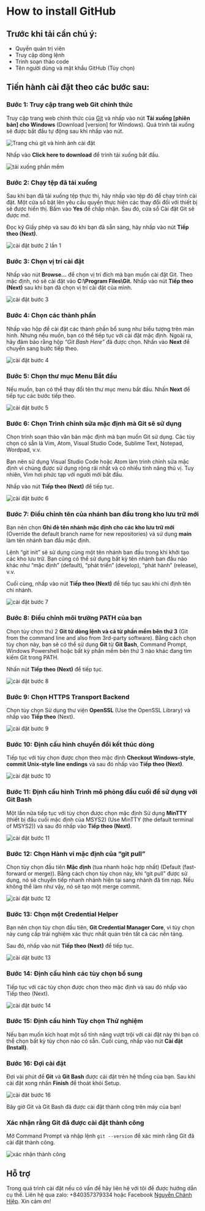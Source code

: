 # How to install GitHub

## Trước khi tải cần chú ý:
- Quyền quản trị viên
- Truy cập dòng lệnh
- Trình soạn thảo code
- Tên người dùng và mật khẩu GitHub (Tùy chọn)

## Tiến hành cài đặt theo các bước sau:
### Bước 1: Truy cập trang web Git chính thức
Truy cập trang web chính thức của [Git](https://git-scm.com/) và nhấp vào nút **Tải xuống [phiên bản] cho Windows** (Download [version] for Windows). Quá trình tải xuống sẽ được bắt đầu tự động sau khi nhấp vào nút.

![Trang chủ git và hình ảnh cài đặt](/assets/img/Trang-chu-git.png)

Nhấp vào **Click here to download** để trình tải xuống bắt đầu.

![tải xuống phần mềm](/assets/img/Tai-xuong.png)

### Bước 2: Chạy tệp đã tải xuống
Sau khi bạn đã tải xuống tệp thực thi, hãy nhấp vào tệp đó để chạy trình cài đặt. Một cửa sổ bật lên yêu cầu quyền thực hiện các thay đổi đối với thiết bị sẽ được hiển thị. Bấm vào **Yes** để chấp nhận. Sau đó, cửa sổ Cài đặt Git sẽ được mở.

Đọc kỹ Giấy phép và sau đó khi bạn đã sẵn sàng, hãy nhấp vào nút **Tiếp theo (Next)**.

![cài đặt bước 2 lần 1](/assets/img/Cai-dat-b2.png)

### Bước 3: Chọn vị trí cài đặt
Nhấp vào nút **Browse…**  để chọn vị trí đích mà bạn muốn cài đặt Git. Theo mặc định, nó sẽ cài đặt vào **C:\Program Files\Git.** Nhấp vào nút **Tiếp theo (Next)** sau khi bạn đã chọn vị trí cài đặt của mình.

![cài đặt bước 3](/assets/img/cai-dat-b3.png)

### Bước 4: Chọn các thành phần
Nhấp vào hộp để cài đặt các thành phần bổ sung như biểu tượng trên màn hình. Nhưng nếu muốn, bạn có thể tiếp tục với cài đặt mặc định. Ngoài ra, hãy đảm bảo rằng hộp _“Git Bash Here”_ đã được chọn. Nhấn vào **Next** để chuyển sang bước tiếp theo.

![cài đặt bước 4](/assets/img/cai-dat-b4.png)

### Bước 5: Chọn thư mục Menu Bắt đầu
Nếu muốn, bạn có thể thay đổi tên thư mục menu bắt đầu. Nhấn **Next** để tiếp tục các bước tiếp theo.

![cài đặt bước 5](/assets/img/cai-dat-b5.png)

### Bước 6: Chọn Trình chỉnh sửa mặc định mà Git sẽ sử dụng
Chọn trình soạn thảo văn bản mặc định mà bạn muốn Git sử dụng. Các tùy chọn có sẵn là Vim, Atom, Visual Studio Code, Sublime Text, Notepad, Wordpad, v.v.

Bạn nên sử dụng Visual Studio Code hoặc Atom làm trình chỉnh sửa mặc định vì chúng được sử dụng rộng rãi nhất và có nhiều tính năng thú vị. Tuy nhiên, Vim hơi phức tạp với người mới bắt đầu.

Nhấp vào nút **Tiếp theo (Next)** để tiếp tục.

![cài đặt bước 6](/assets/img/cai-dat-b6.png)

### Bước 7: Điều chỉnh tên của nhánh ban đầu trong kho lưu trữ mới
Bạn nên chọn **Ghi đè tên nhánh mặc định cho các kho lưu trữ mới** (Override the default branch name for new repositories) và sử dụng **main** làm tên nhánh ban đầu mặc định.

Lệnh “git init” sẽ sử dụng cùng một tên nhánh ban đầu trong khi khởi tạo các kho lưu trữ. Bạn cũng có thể sử dụng bất kỳ tên nhánh ban đầu nào khác như “mặc định” (default), “phát triển” (develop), “phát hành” (release), v.v. 

Cuối cùng, nhấp vào nút **Tiếp theo (Next)** để tiếp tục sau khi chỉ định tên chi nhánh.

![cài đặt bước 7](/assets/img/cai-dat-b7.png)

### Bước 8: Điều chỉnh môi trường PATH của bạn
Chọn tùy chọn thứ 2 **Git từ dòng lệnh và cả từ phần mềm bên thứ 3** (Git from the command line and also from 3rd-party software). Bằng cách chọn tùy chọn này, bạn sẽ có thể sử dụng **Git** từ **Git Bash**, Command Prompt, Windows Powershell hoặc bất kỳ phần mềm bên thứ 3 nào khác đang tìm kiếm Git trong PATH.

Nhấn nút **Tiếp theo (Next)** để tiếp tục.

![cài đặt bước 8](/assets/img/cai-dat-b8.png)

### Bước 9: Chọn HTTPS Transport Backend
Chọn tùy chọn Sử dụng thư viện **OpenSSL** (Use the OpenSSL Library) và nhấp vào **Tiếp theo** (Next).

![cài đặt bước 9](/assets/img/cai-dat-b9.png)

### Bước 10: Định cấu hình chuyển đổi kết thúc dòng
Tiếp tục với tùy chọn được chọn theo mặc định **Checkout Windows-style**, **commit Unix-style line endings** và sau đó nhấp vào **Tiếp theo (Next)**.

![cài đặt bước 10](/assets/img/cai-dat-b10.png)

### Bước 11: Định cấu hình Trình mô phỏng đầu cuối để sử dụng với Git Bash
Một lần nữa tiếp tục với tùy chọn được chọn mặc định Sử dụng **MinTTY** (thiết bị đầu cuối mặc định của MSYS2) (Use MinTTY (the default terminal of MSYS2)) và sau đó nhấp vào **Tiếp theo (Next)**.

![cài đặt bước 11](/assets/img/cai-dat-b11.png)

### Bước 12: Chọn Hành vi mặc định của “git pull”
Chọn tùy chọn đầu tiên **Mặc định** (tua nhanh hoặc hợp nhất) (Default (fast-forward or merge)). Bằng cách chọn tùy chọn này, khi “git pull” được sử dụng, nó sẽ chuyển tiếp nhanh nhánh hiện tại sang nhánh đã tìm nạp. Nếu không thể làm như vậy, nó sẽ tạo một merge commit. 

![cài đặt bước 12](/assets/img/cai-dat-b12.png)

### Bước 13: Chọn một Credential Helper
Bạn nên chọn tùy chọn đầu tiên, **Git Credential Manager Core**, vì tùy chọn này cung cấp trải nghiệm xác thực nhất quán trên tất cả các nền tảng.

Sau đó, nhấp vào nút **Tiếp theo (Next)** để tiếp tục.

![cài dặt bước 13](/assets/img/cai-dat-b13.png)

### Bước 14: Định cấu hình các tùy chọn bổ sung
Tiếp tục với các tùy chọn được chọn theo mặc định và sau đó nhấp vào Tiếp theo (Next).

![cài đặt bước 14](/assets/img/cai-dat-b14.png)

### Bước 15: Định cấu hình Tùy chọn Thử nghiệm
Nếu bạn muốn kích hoạt một số tính năng vượt trội với cài đặt này thì bạn có thể chọn bất kỳ tùy chọn nào có sẵn. Cuối cùng, nhấp vào nút **Cài đặt (Install)**.

### Bước 16: Đợi cài đặt
Đợi vài phút để **Git** và **Git Bash** được cài đặt trên hệ thống của bạn. Sau khi cài đặt xong nhấn **Finish** để thoát khỏi Setup.

![cài đăt bước 16](/assets/img/cai-dat-b16.png)

Bây giờ Git và Git Bash đã được cài đặt thành công trên máy của bạn!

### Xác nhận rằng Git đã được cài đặt thành công
Mở Command Prompt và nhập lệnh `git --version` để xác minh rằng Git đã cài đặt thành công.

![xác nhận thành công](/assets/img/xac-nhan-thanh-cong.png)

## Hỗ trợ
Trong quá trình cài đặt nếu có vấn đề hãy liên hệ với tôi để được hướng dẫn cụ thể. Liên hệ qua zalo: +840357379334 hoặc Facebook [Nguyễn Chánh Hiệp](https://www.facebook.com/NChanhHiep). Xin cảm ơn!
